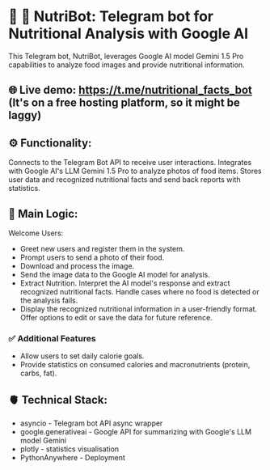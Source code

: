 # 🤖 🥦 NutriBot: Telegram bot for Nutritional Analysis with Google AI
This Telegram bot, NutriBot, leverages Google AI model Gemini 1.5 Pro capabilities to analyze food images and provide nutritional information.

## 🌐 Live demo: https://t.me/nutritional_facts_bot (It's on a free hosting platform, so it might be laggy)

## ⚙️ Functionality:
Connects to the Telegram Bot API to receive user interactions.
Integrates with Google AI's LLM Gemini 1.5 Pro to analyze photos of food items.
Stores user data and recognized nutritional facts and send back reports with statistics.

## 🧠 Main Logic:
Welcome Users:

* Greet new users and register them in the system.
* Prompt users to send a photo of their food.
* Download and process the image.
* Send the image data to the Google AI model for analysis.
* Extract Nutrition. Interpret the AI model's response and extract recognized nutritional facts.
Handle cases where no food is detected or the analysis fails.
* Display the recognized nutritional information in a user-friendly format.
Offer options to edit or save the data for future reference.

### ✅ Additional Features
* Allow users to set daily calorie goals.
* Provide statistics on consumed calories and macronutrients (protein, carbs, fat).

## 🫀 Technical Stack:
* asyncio - Telegram bot API async wrapper
* google.generativeai - Google API for summarizing with Google's LLM model Gemini
* plotly - statistics visualisation
* PythonAnywhere - Deployment
